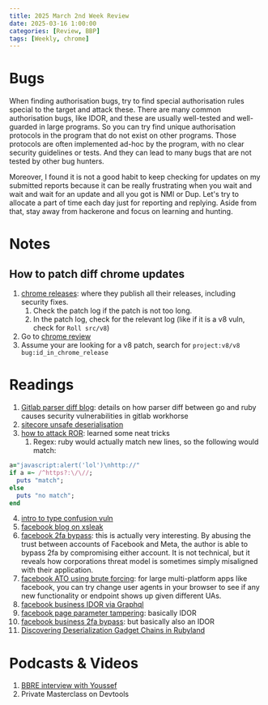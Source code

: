```yaml
---
title: 2025 March 2nd Week Review 
date: 2025-03-16 1:00:00
categories: [Review, BBP]
tags: [Weekly, chrome]
---
```


# Bugs

When finding authorisation bugs, try to find special authorisation rules special to the target and attack these. There are many common authorisation bugs, like IDOR, and these are usually well-tested and well-guarded in large programs. So you can try find unique authorisation protocols in the program that do not exist on other programs. Those protocols are often implemented ad-hoc by the program, with no clear security guidelines or tests. And they can lead to many bugs that are not tested by other bug hunters.

Moreover, I found it is not a good habit to keep checking for updates on my submitted reports because it can be really frustrating when you wait and wait and wait for an update and all you got is NMI or Dup. Let's try to allocate a part of time each day just for reporting and replying. Aside from that, stay away from hackerone and focus on learning and hunting.

# Notes

## How to patch diff chrome updates

1. [chrome releases](https://chromereleases.googleblog.com/): where they publish all their releases, including security fixes.
	1. Check the patch log if the patch is not too long.
	2. In the patch log, check for the relevant log (like if it is a v8 vuln, check for `Roll src/v8`)
2. Go to [chrome review](https://chromium-review.googlesource.com/q/status:open+-is:wip)
3. Assume your are looking for a v8 patch, search for `project:v8/v8 bug:id_in_chrome_release`


# Readings
1. [Gitlab parser diff blog](https://about.gitlab.com/blog/2020/03/30/how-to-exploit-parser-differentials/): details on how parser diff between go and ruby causes security vulnerabilities in gitlab workhorse
2. [sitecore unsafe deserialisation](https://slcyber.io/blog/sitecore-unsafe-deserialization-again-cve-2025-27218/?utm_source=www.monke.ie&utm_medium=referral&utm_campaign=monkehacks-55)
3. [how to attack ROR](https://phrack.org/issues/69/12#article): learned some neat tricks
	1. Regex: ruby would actually match new lines, so the following would match:
```ruby
a="javascript:alert('lol')\nhttp://"
if a =~ /^https?:\/\//; 
  puts "match"; 
else 
  puts "no match"; 
end
```
4. [intro to type confusion vuln](https://socradar.io/understanding-the-type-confusion-vulnerability/)
5. [facebook blog on xsleak](https://www.facebook.com/whitehat/bugbounty-education/1182948339062075/?helpref=hc_fnav)
6. [facebook 2fa bypass](https://medium.com/@scriptshuva/instagram-and-meta-2fa-bypass-by-unprotected-backup-code-retrieval-in-accounts-center-c735ff650f10): this is actually very interesting. By abusing the trust between accounts of Facebook and Meta, the author is able to bypass 2fa by compromising either account. It is not technical, but it reveals how corporations threat model is sometimes simply misaligned with their application.
7. [facebook ATO using brute forcing](https://infosecwriteups.com/0-click-account-takeover-on-facebook-e4120651e23e): for large multi-platform apps like facebook, you can try change user agents in your browser to see if any new functionality or endpoint shows up given different UAs.
8. [facebook business IDOR via Graphql](https://medium.com/@mukundbhuva/accessing-the-data-sources-of-any-facebook-business-account-via-idor-in-graphql-1fc963ad3ecd)
9. [facebook page parameter tampering](https://infosecwriteups.com/hacking-facebook-invoice-how-i-couldve-bought-anything-for-free-from-facebook-business-pages-42bcfaa73ec4): basically IDOR
10. [facebook business 2fa bypass](https://infosecwriteups.com/bypassing-2-factor-authentication-for-facebook-business-manager-bounty-1000-usd-c78c858459d6): but basically also an IDOR
12. [Discovering Deserialization Gadget Chains in Rubyland](https://blog.includesecurity.com/2024/03/discovering-deserialization-gadget-chains-in-rubyland/)

# Podcasts & Videos
1. [BBRE interview with Youssef](https://www.youtube.com/watch?v=MXH1HqTFNm0)
2. Private Masterclass on Devtools


